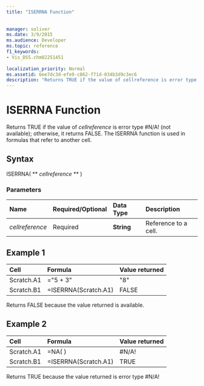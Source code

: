 ```yaml
---
title: "ISERRNA Function"
 
 
manager: soliver
ms.date: 3/9/2015
ms.audience: Developer
ms.topic: reference
f1_keywords:
- Vis_DSS.chm82251451
 
localization_priority: Normal
ms.assetid: 6ee7dc3d-efe9-c862-f71d-034b3d9c3ec6
description: "Returns TRUE if the value of cellreference is error type #N/A! (not available); otherwise, it returns FALSE. The ISERRNA function is used in formulas that refer to another cell."
---
```


# ISERRNA Function

Returns TRUE if the value of  _cellreference_ is error type #N/A! (not available); otherwise, it returns FALSE. The ISERRNA function is used in formulas that refer to another cell. 
  
## Syntax

ISERRNA( ** *cellreference* ** ) 
  
### Parameters

|**Name**|**Required/Optional**|**Data Type**|**Description**|
|:-----|:-----|:-----|:-----|
| _cellreference_ <br/> |Required  <br/> |**String** <br/> |Reference to a cell.  <br/> |
   
## Example 1

|**Cell**|**Formula**|**Value returned**|
|:-----|:-----|:-----|
|Scratch.A1  <br/> |="5 + 3"  <br/> |"8"  <br/> |
|Scratch.B1  <br/> |=ISERRNA(Scratch.A1)  <br/> |FALSE  <br/> |
   
Returns FALSE because the value returned is available.
  
## Example 2

|**Cell**|**Formula**|**Value returned**|
|:-----|:-----|:-----|
|Scratch.A1  <br/> |=NA( )  <br/> |#N/A!  <br/> |
|Scratch.B1  <br/> |=ISERRNA(Scratch.A1)  <br/> |TRUE  <br/> |
   
Returns TRUE because the value returned is error type #N/A!
  

